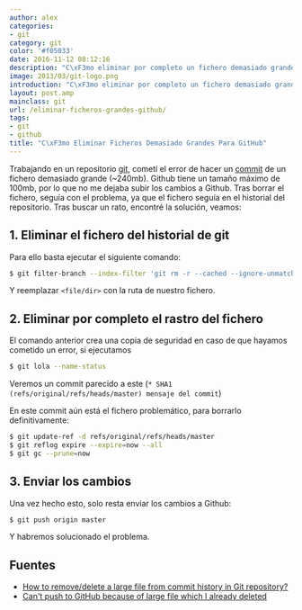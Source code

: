 ```yaml
---
author: alex
categories:
- git
category: git
color: '#f05033'
date: 2016-11-12 08:12:16
description: "C\xF3mo eliminar por completo un fichero demasiado grande para GitHub"
image: 2013/03/git-logo.png
introduction: "C\xF3mo eliminar por completo un fichero demasiado grande para GitHub"
layout: post.amp
mainclass: git
url: /eliminar-ficheros-grandes-github/
tags:
- git
- github
title: "C\xF3mo Eliminar Ficheros Demasiado Grandes Para GitHub"
---
```


Trabajando en un repositorio [git](https://elbauldelprogramador.com/git/ "Artículos sobre Git"), cometí el error de hacer un [commit](https://elbauldelprogramador.com/mini-tutorial-y-chuleta-de-comandos-git/ "Git: Mini Tutorial y chuleta de comandos") de un fichero demasiado grande (~240mb). Github tiene un tamaño máximo de 100mb, por lo que no me dejaba subir los cambios a Github. Tras borrar el fichero, seguía con el problema, ya que el fichero seguía en el historial del repositorio. Tras buscar un rato, encontré la solución, veamos:



## 1. Eliminar el fichero del historial de git

Para ello basta ejecutar el siguiente comando:

```bash
$ git filter-branch --index-filter 'git rm -r --cached --ignore-unmatch <file/dir>' HEAD
```

<!--more--><!--ad-->

Y reemplazar `<file/dir>` con la ruta de nuestro fichero.

## 2. Eliminar por completo el rastro del fichero

El comando anterior crea una copia de seguridad en caso de que hayamos cometido un error, si ejecutamos

```bash
$ git lola --name-status
```

Veremos un commit parecido a este (`* SHA1 (refs/original/refs/heads/master) mensaje del commit`)

En este commit aún está el fichero problemático, para borrarlo definitivamente:

```bash
$ git update-ref -d refs/original/refs/heads/master
$ git reflog expire --expire=now --all
$ git gc --prune=now
```

## 3. Enviar los cambios

Una vez hecho esto, solo resta enviar los cambios a Github:

```bash
$ git push origin master
```

Y habremos solucionado el problema.

## Fuentes

- [How to remove/delete a large file from commit history in Git repository?](http://stackoverflow.com/questions/2100907/how-to-remove-delete-a-large-file-from-commit-history-in-git-repository "How to remove/delete a large file from commit history in Git repository?")
- [Can't push to GitHub because of large file which I already deleted](http://stackoverflow.com/questions/19573031/cant-push-to-github-because-of-large-file-which-i-already-deleted "Can't push to GitHub because of large file which I already deleted")
